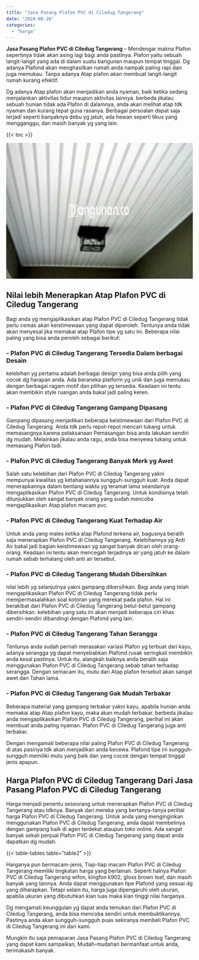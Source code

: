 ```yaml
---
title: "Jasa Pasang Plafon PVC di Ciledug Tangerang"
date: "2024-08-26"
categories: 
  - "harga"
---
```


**Jasa Pasang Plafon PVC di Ciledug Tangerang** – Mendengar makna Plafon sepertinya tidak akan asing lagi bagi anda pastinya. Plafon yaitu sebuah langit-langit yang ada di dalam suatu bangunan maupun tempat tinggal. Dg adanya Plafond akan menghasilkan rumah anda nampak paling rapi dan juga memukau. Tanpa adanya Atap plafon akan membuat langit-langit rumah kurang efektif.

Dg adanya Atap plafon akan menjadikan anda nyaman, baik ketika sedang menjalankan aktivitas tidur maupun aktivitas lainnya. berbeda jikalau sebuah hunian tidak ada Plafon di dalamnya, anda akan melihat atap tdk nyaman dan kurang tepat guna rasanya. Berbagai persoalan dapat saja terjadi seperti banyaknya debu yg jatuh, ada hewan seperti tikus yang mengganggu, dan masih banyak yg yang lain.

{{< toc >}}

![Jasa Pasang Plafon PVC di Ciledug Tangerang](/images/flafond-pvc-murah31.png)

## Nilai lebih Menerapkan Atap Plafon PVC di Ciledug Tangerang

Bagi anda yg mengaplikasikan atap Plafon PVC di Ciledug Tangerang tidak perlu cemas akan keistimewaan yang dapat diperoleh. Tentunya anda tidak akan menyesal jika memakai atap Plafon tipe yg satu ini. Beberapa nilai paling yang bisa anda peroleh sebagai berikut:

### \- Plafon PVC di Ciledug Tangerang Tersedia Dalam berbagai Desain

kelebihan yg pertama adalah berbagai design yang bisa anda pilih yang cocok dg harapan anda. Ada beraneka platform yg unik dan juga memukau dengan berbagai ragam motif dan pilihan yg tersedia. Keadaan ini tentu akan membikin style ruangan anda bakal jadi paling keren.

### \- Plafon PVC di Ciledug Tangerang Gampang Dipasang

Gampang dipasang menjadikan beberapa keistimewaan dari Plafon PVC di Ciledug Tangerang. Anda tdk perlu repot-repot mencari tukang untuk memasangnya karena pelaksanaan Pemasangan bisa anda lakukan sendiri dg mudah. Melainkan jikalau anda ragu, anda bisa menyewa tukang untuk memasang Plafon tadi.

### \- Plafon PVC di Ciledug Tangerang Banyak Merk yg Awet

Salah satu kelebihan dari Plafon PVC di Ciledug Tangerang yakni mempunyai kwalitas yg ketahanannya sungguh-sungguh kuat. Anda dapat menerapkannya dalam bentang waktu yg teramat lama seandainya mengaplikasikan Plafon PVC di Ciledug Tangerang. Untuk kondisinya telah ditunjukkan oleh sangat banyak orang yang sudah mencoba mengaplikasikan Atap plafon macam pvc.

### \- Plafon PVC di Ciledug Tangerang Kuat Terhadap Air

Untuk anda yang males ketika atap Plafond terkena air, bagusnya beralih saja menerapkan Plafon PVC di Ciledug Tangerang. Kelebihannya yg Anti Air bakal jadi bagian keistimewaan yg sangat banyak dicari oleh orang-orang. Keadaan ini tentu akan mencegah terjadinya air yang jatuh ke dalam rumah sebab terhalang oleh anti air tersebut.

### \- Plafon PVC di Ciledug Tangerang Mudah Dibersihkan

nilai lebih yg selanjutnya yakni gampang dibersihkan. Bagi anda yang telah mengaplikasikan Plafon PVC di Ciledug Tangerang tidak perlu mempermasalahkan soal kotoran yang merekat pada plafon. Hal ini berakibat dari Plafon PVC di Ciledug Tangerang betul-betul gampang dibersihkan. kelebihan yang satu ini akan menjadi beberapa ciri khas sendiri-sendiri dibandingi dengan Plafond yang lain.

### \- Plafon PVC di Ciledug Tangerang Tahan Serangga

Tentunya anda sudah pernah merasakan variasi Plafon yg terbuat dari kayu, adanya serangga yg dapat menyebabkan Plafond rusak seringkali membikin anda kesal pastinya. Untuk itu, alangkah baiknya anda beralih saja menggunakan Plafon PVC di Ciledug Tangerang sebab tahan terhadap serangga. Dengan semacam itu, mutu dari Atap plafon tersebut akan sangat awet dan Tahan lama.

### \- Plafon PVC di Ciledug Tangerang Gak Mudah Terbakar

Beberapa material yang gampang terbakar yakni kayu, apabila hunian anda memakai atap Atap plafon kayu, maka akan mudah terbakar. berbeda jikalau anda mengaplikasikan Plafon PVC di Ciledug Tangerang, perihal ini akan membuat anda paling nyaman. Plafon PVC di Ciledug Tangerang juga anti terbakar.

Dengan mengamati beberapa nilai paling Plafon PVC di Ciledug Tangerang di atas pasinya tdk akan menjadikan anda kecewa. Plafond tipe ini sungguh-sungguh memiliki mutu yang baik dan yang cocok dengan tempat tinggal jenis apapun.

## Harga Plafon PVC di Ciledug Tangerang Dari Jasa Pasang Plafon PVC di Ciledug Tangerang

Harga menjadi penentu seseorang untuk menerapkan Plafon PVC di Ciledug Tangerang atau tdknya. Banyak dari mereka yang bertanya-tanya perihal harga Plafon PVC di Ciledug Tangerang. Untuk anda yang menginginkan menggunakan Plafon PVC di Ciledug Tangerang, anda dapat membelinya dengan gampang baik di agen terdekat ataupun toko online. Ada sangat banyak sekali penjual Plafon PVC di Ciledug Tangerang yang dapat anda dapatkan dg mudah.

{{< table-tables table="table2" >}}

Harganya pun bermacam-jenis, Tiap-tiap macam Plafon PVC di Ciledug Tangerang memiliki tingkatan harga yang berlainan. Seperti halnya Plafon PVC di Ciledug Tangerang wifon, kingfon k902, gloss brown leaf, dan masih banyak yang lainnya. Anda dapat menggunakan tipe Plafond yang sesuai dg yang diharapkan. Tetapi selain itu, harga juga dipengaruhi oleh ukuran, apabila ukuran yang dibutuhkan kian luas maka kian tinggi nilai harganya.

Dg mengamati keunggulan yg dapat anda temukan dari Plafon PVC di Ciledug Tangerang, anda bisa mencoba sendiri untuk membuktikannya. Pastinya anda akan sungguh-sungguh puas sekiranya membeli Plafon PVC di Ciledug Tangerang ini dari kami.

Mungkin itu saja pemaparan Jasa Pasang Plafon PVC di Ciledug Tangerang yang dapat kami sampaikan, Mudah-mudahan bermanfaat untuk anda, terimakasih banyak.
